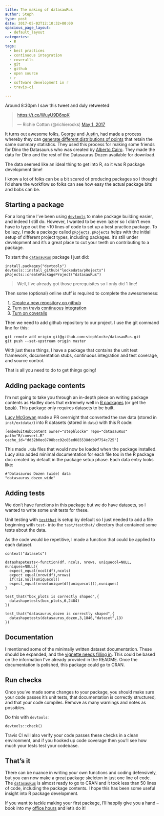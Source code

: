 ```yaml
---
title: The making of datasauRus
author: Steph
type: post
date: 2017-05-02T12:10:32+00:00
spacious_page_layout:
  - default_layout
categories:
  - R
tags:
  - best practices
  - continuous integration
  - coveralls
  - git
  - github
  - open source
  - r
  - software development in r
  - travis-ci

---
```

Around 8:30pm I saw this tweet and duly retweeted

<blockquote class="twitter-tweet" data-width="525">
  <p lang="en" dir="ltr">
    <throws away Anscombe quartet> <a href="https://t.co/WuyU9D6npK">https://t.co/WuyU9D6npK</a>
  </p>
  
  <p>
    &mdash; Richie Cotton (@richierocks) <a href="https://twitter.com/richierocks/status/859126142405677056">May 1, 2017</a>
  </p>
</blockquote>



It turns out awesome folks, [George][1] and [Justin][2], had made a process whereby they can [generate different distributions of points][3] that retain the same summary statistics. They used this process for making some friends for Dino the Datasaurus who was created by [Alberto Cairo][4]. They made the data for Dino and the rest of the Datasaurus Dozen available for download.

The data seemed like an ideal thing to get into R, so it was R package development time!

I know a lot of folks can be a bit scared of producing packages so I thought I&#8217;d share the workflow so folks can see how easy the actual package bits and bobs can be.

## Starting a package

For a long time I&#8217;ve been using [`devtools`][5] to make package building easier, and indeed I still do. However, I wanted to be even lazier so I didn&#8217;t even have to type out the ~10 lines of code to set up a best practice package. To be lazy, I made a package called [`pRojects`][6]. `pRojects` helps with the initial setup of different project types, including packages. It&#8217;s still under development and it&#8217;s a great place to cut your teeth on contributing to a package.

To start the [`datasauRus`][7] package I just did:

<pre><code class="r">install.packages("devtools")
devtools::install_github("lockedata/pRojects")
pRojects::createPackageProject("datasauRus")
</code></pre>

> Well, I&#8217;ve already got those prerequisites so I only did 1 line! 

Then some (optional) online stuff is required to complete the awesomeness:

  1. [Create a new repository on github][8]
  2. [Turn on travis continuous integration][9]
  3. [Turn on coveralls][10]

Then we need to add github repository to our project. I use the git command line for this:

<pre><code class="r">git remote add origin git@github.com:stephlocke/datasauRus.git
git push --set-upstream origin master
</code></pre>

With just these things, I have a package that contains the unit test framework, documentation stubs, continuous integration and test coverage, and source control.

That is all you need to do to get things going!

## Adding package contents

I&#8217;m not going to take you through an in-depth piece on writing package contents as Hadley does that extremely well in [R packages][11] (or get the [book][12]). This package only requires datasets to be built.

[Lucy McGowan][13] made a PR overnight that converted the raw data (stored in `inst/extdata/`) into R datasets (stored in `data`) with this R code:

    [embedGitHubContent owner="stephlocke" repo="datasauRus" path="R/convert.R" cache_id="dd32b0ec8708bcc92c85ed085538ddb9f754c725"]
    

This made `.Rda` files that would now be loaded when the package installed. Lucy also added minimal documentation for each file too in the R package doc created by default in the package setup phase. Each data entry looks like:

    #'Datasaurus Dozen (wide) data
    "datasaurus_dozen_wide"
    

## Adding tests

We don&#8217;t have functions in this package but we do have datasets, so I wanted to write some unit tests for these.

Unit testing with [`testthat`][14] is setup by default so I just needed to add a file beginning with `test-` into the `test/testthat/` directory that contained some tests about the data.

As the code would be repetitive, I made a function that could be applied to each dataset.

<pre><code class="r">context("datasets")

datashapetests&lt;-function(df, ncols, nrows, uniquecol=NULL, nuniques=NULL){
  expect_equal(ncol(df),ncols)
  expect_equal(nrow(df),nrows)
  if(!is.null(uniquecol))
  expect_equal(nrow(unique(df[uniquecol])),nuniques)
}

test_that("box_plots is correctly shaped",{
  datashapetests(box_plots,6,2484)
})

test_that("datasaurus_dozen is correctly shaped",{
  datashapetests(datasaurus_dozen,3,1846,"dataset",13)
})
</code></pre>

## Documentation

I mentioned some of the minimally written dataset documentation. These should be expanded, and the [vignette needs filling in][15]. This could be based on the information I&#8217;ve already provided in the README. Once the documentation is polished, this package could go to CRAN.

## Run checks

Once you&#8217;ve made some changes to your package, you should make sure your code passes it&#8217;s unit tests, that documentation is correctly structured, and that your code compiles. Remove as many warnings and notes as possibles.

Do this with `devtools`:

<pre><code class="r">devtools::check()
</code></pre>

Travis CI will also verify your code passes these checks in a clean environment, and if you hooked up code coverage then you&#8217;ll see how much your tests test your codebase.

## That&#8217;s it

There can be nuance in writing your own functions and coding defensively, but you can now make a great package skeleton in just one line of code. The [`datasauRus`][7] is almost ready to go to CRAN and it took less than 50 lines of code, including the package contents. I hope this has been some useful insight into R package development.

If you want to tackle making your first package, I&#8217;ll happily give you a hand &#8211; book into my [office hours][16] and let&#8217;s do it!

 [1]: https://www.autodeskresearch.com/people/george-fitzmaurice
 [2]: https://www.autodeskresearch.com/people/justin-matejka
 [3]: https://www.autodeskresearch.com/publications/samestats
 [4]: http://www.thefunctionalart.com/
 [5]: https://cran.r-project.org/package=devtools
 [6]: https://github.com/lockedata/pRojects
 [7]: https://github.com/stephlocke/datasauRus
 [8]: https://help.github.com/articles/creating-a-new-repository/
 [9]: https://travis-ci.org/getting_started
 [10]: https://coveralls.zendesk.com/hc/en-us
 [11]: http://r-pkgs.had.co.nz/
 [12]: http://geni.us/rpkgs
 [13]: https://github.com/LucyMcGowan
 [14]: https://cran.r-project.org/package=testthat
 [15]: https://github.com/stephlocke/datasauRus/issues/3
 [16]: https://calendly.com/lockedata/officehours